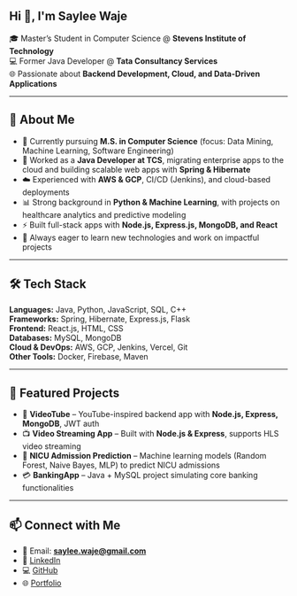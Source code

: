 ## Hi 👋, I'm Saylee Waje  
🎓 Master’s Student in Computer Science @ **Stevens Institute of Technology**  
💻 Former Java Developer @ **Tata Consultancy Services**  
🌐 Passionate about **Backend Development, Cloud, and Data-Driven Applications**  

---

## 🚀 About Me  
- 🔭 Currently pursuing **M.S. in Computer Science** (focus: Data Mining, Machine Learning, Software Engineering)  
- 💼 Worked as a **Java Developer at TCS**, migrating enterprise apps to the cloud and building scalable web apps with **Spring & Hibernate**  
- ☁️ Experienced with **AWS & GCP**, CI/CD (Jenkins), and cloud-based deployments  
- 📊 Strong background in **Python & Machine Learning**, with projects on healthcare analytics and predictive modeling  
- ⚡ Built full-stack apps with **Node.js, Express.js, MongoDB, and React**  
- 🌱 Always eager to learn new technologies and work on impactful projects  

---

## 🛠️ Tech Stack  
**Languages:** Java, Python, JavaScript, SQL, C++  
**Frameworks:** Spring, Hibernate, Express.js, Flask  
**Frontend:** React.js, HTML, CSS  
**Databases:** MySQL, MongoDB  
**Cloud & DevOps:** AWS, GCP, Jenkins, Vercel, Git  
**Other Tools:** Docker, Firebase, Maven  

---

## 📂 Featured Projects  
- 🎥 **VideoTube** – YouTube-inspired backend app with **Node.js, Express, MongoDB**, JWT auth  
- 📺 **Video Streaming App** – Built with **Node.js & Express**, supports HLS video streaming  
- 🧠 **NICU Admission Prediction** – Machine learning models (Random Forest, Naive Bayes, MLP) to predict NICU admissions  
- 💳 **BankingApp** – Java + MySQL project simulating core banking functionalities  

---

## 📫 Connect with Me  
- 📧 Email: **saylee.waje@gmail.com**  
- 💼 [LinkedIn](https://www.linkedin.com/in/sayleewaje)  
- 💻 [GitHub](https://github.com/Saylee1998)
- 🌐 [Portfolio](https://saylee-portfolio.vercel.app/)


